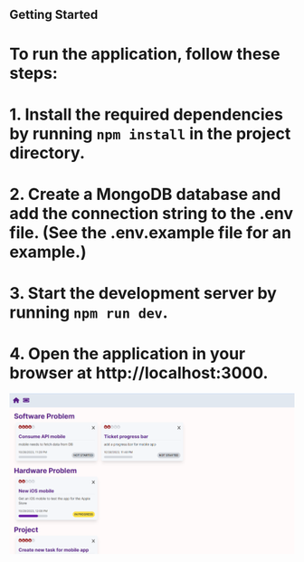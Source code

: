 ## Getting Started

# To run the application, follow these steps:

# 1. Install the required dependencies by running `npm install` in the project directory.

# 2. Create a MongoDB database and add the connection string to the .env file. (See the .env.example file for an example.)

# 3. Start the development server by running `npm run dev`.

# 4. Open the application in your browser at http://localhost:3000.

![Ticketing Web](image.png)
